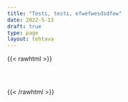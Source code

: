 ```yaml
---
title: "Testi, testi, efwefwesdsdfew"
date: 2022-5-13
draft: true
type: page
layout: tehtava
---
```


{{< rawhtml >}}

<div id="tehtava">
    <div><ul id="terms"> </ul></div>
    <div><ul id="defs"> </ul></div>
   </div>
   
   <script> 
    //Execute a JavaScript immediately after a page has been loaded
   window.onload = function() {
   
     //Data for terms and definitions. This can be stored in a separate .js file, in a JSON file or here in the main file
     var data = {
       terms: [{
               index: 0, text: "Koira"
         }, { index: 1, text: "Gorilla"
         }, { index: 2, text: "Riisi"
         }, { index: 3, text: "Metsuri"
         }, { index: 4, text: "Papu"
         }, { index: 5, text: "Koivu"
         }, { index: 6, text: "Saapas"
         }, { index: 7, text: "Kolmio"
         }, { index: 8, text: "Kivi"
         }, { index: 9, text: "Vehnä"
         },
   
       ],
       definitions: [{
              index: 0, text: "Dog"
         }, { index: 1, text: "Gorilla"
         }, { index: 2, text: "Rice"
         }, { index: 3, text: "Lumberjack"
         }, { index: 4, text: "Bean"
         }, { index: 5, text: "Birch"
         }, { index: 6, text: "Boot"
         }, { index: 7, text: "Triangle"
         }, { index: 8, text: "Rock"
         }, { index: 9, text: "Wheat"
         },
   
       ],
       //this creates matches for indexes. This is a sort of an Answer Sheet
       pairs: {
         0: 0,
         1: 1,
         2: 2,
         3: 3,
         4: 4,
         5: 5,
         6: 6,
         7: 7,
         8: 8,
         9: 9,
       }
     };
   
     var selectedTerm = null, //to make sure none is selected onload
       selectedDef = null,
       termsContainer = document.querySelector("#terms"), //list of terms
       defsContainer = document.querySelector("#defs"); //list of definitions
   
     //This function takes two arguments, that is one term and one def to compare if they match. It returns True or False after compairing values of the "pairs" object property.     
     function isMatch(termIndex, defIndex) {
       return data.pairs[termIndex] === defIndex;
     }
   
     //This function adds HTML elements and content to the specified container (UL).
     function createListHTML(list, container) {
       container.innerHTML = ""; //first, clean up any existing LI elements
       for (var i = 0; i < 10; i++) {
         container.innerHTML = container.innerHTML + "<li data-index='" + list[i]["index"] + "'>" + "<span>" + list[i]["text"] + "</span>" + "</li>";
   
       }
     }
   
     function createListHTML3(list, container) {
       container.innerHTML = ""; //first, clean up any existing LI elements
       for (var i = 0; i < 3; i++) {
         container.innerHTML = container.innerHTML + "<li data-index='" + list[i]["index"] + "'>" + "<span>" + list[i]["text"] + "</span>" + "</li>";
   
       }
     }
       const addCSS = s => document.head.appendChild(document.createElement("style")).innerHTML = s;
   
     createListHTML(data.terms, termsContainer);
     createListHTML(data.definitions, defsContainer);
   
     //listen for a "click" event on a list of Terms and store the clicked object in the target object
     termsContainer.addEventListener("click", function(e) {
       var target = e.target.parentNode;
       if (target.className === "score")
         return;
       var termIndex = Number(target.getAttribute("data-index"));
       //the condition is that only one LI can be selected
       if (selectedTerm !== null && selectedTerm !== termIndex) {
         termsContainer.querySelector("li[data-index='" + selectedTerm + "']").removeAttribute("data-selected");
       }
   
       //deletion of the decoration
       if (target.hasAttribute("data-selected")) {
         target.removeAttribute("data-selected");
         selectedTerm = null;
       }
       //selecting on click	
       else {
         target.setAttribute("data-selected", true);
         selectedTerm = termIndex;
       }
   
       if (selectedTerm !== null && selectedDef !== null) {
         var term = document.querySelector("#terms [data-index='" + selectedTerm + "']");
         var def = document.querySelector("#defs [data-index='" + selectedDef + "']");
         if (isMatch(selectedTerm, selectedDef)) {
           term.className = "score";
           def.className = "score";
           numero++;
            term.style.order = (numero);
            def.style.order = (numero);
               }
         selectedTerm = null;
         selectedDef = null;
         term.removeAttribute("data-selected");
         def.removeAttribute("data-selected");
             }
     })
   
     defsContainer.addEventListener("click", function(e) {
       var target = e.target.parentNode;
       if (target.className === "score")
         return;
       var defIndex = Number(target.getAttribute("data-index"));
       var defText = Number(target.getAttribute("data-index"))
   
       if (selectedDef !== null && selectedDef !== defIndex) {
         defsContainer.querySelector("li[data-index='" + selectedDef + "']").removeAttribute("data-selected");
       }
   
       if (target.hasAttribute("data-selected"))
         target.removeAttribute("data-selected");
       else
         target.setAttribute("data-selected", true);
       selectedDef = Number(target.getAttribute("data-index"));
       if (selectedTerm !== null && selectedDef !== null) {
         //var term = document.querySelector("#terms [data-index='"+selectedTerm+"']");
         var term = termsContainer.querySelector("[data-index='" + selectedTerm + "']");
         //var def = document.querySelector("#defs [data-index='"+selectedDef+"']");
         var def = defsContainer.querySelector("[data-index='" + selectedDef + "']");
         if (isMatch(selectedTerm, selectedDef)) {
           term.className = "score";
           def.className = "score";
           numero++;
            term.style.order = (numero);
            def.style.order = (numero);
          }
         
         selectedTerm = null; //poista napautusten valinta
         selectedDef = null; //poista napautusten valinta
         term.removeAttribute("data-selected");
         def.removeAttribute("data-selected");
       }
     })
   
     function shuffle() {
       randomSort(data.terms)
       randomSort(data.definitions)
       createListHTML(data.terms, termsContainer)
       createListHTML(data.definitions, defsContainer)
       addCSS("div#tehtava li[data-index='" + a[1] + "']{display: flex;}")
       addCSS("div#tehtava li[data-index='" + a[2] + "']{display: flex;}")
       addCSS("div#tehtava li[data-index='" + a[3] + "']{display: flex;}")
       addCSS("div#tehtava li[data-index='" + a[4] + "']{display: flex;}")
       addCSS("div#tehtava li[data-index='" + a[5] + "']{display: flex;}")
       addCSS("div#tehtava li[data-index='" + a[6] + "']{display: flex;}")
     }
     
     function randomSort(array) {
       var currentIndex = array.length,
         temporaryValue, randomIndex;
   
       // While there remain elements to shuffle...
   
       while (currentIndex !== 0) {
   
         // Pick a remaining element...
         randomIndex = Math.floor(Math.random() * currentIndex);
         currentIndex -= 1;
   
         // And swap it with the current element. SWAP
         temporaryValue = array[currentIndex];
         array[currentIndex] = array[randomIndex];
         array[randomIndex] = temporaryValue;
       }
   
       return array;
     }
   
     shuffle(); 
     
     document.getElementById("kuusi").addEventListener("click", function() {
           shuffle();
         }   
          )
          document.getElementById("yhdeksän").addEventListener("click", function() {
           shuffle9();
         }   
          )}
   
   var numero = 0;
   
   for (var a=[],i=0;i<10;++i) a[i]=i;
   
   function shufflee(array) {
     var tmp, current, top = array.length;
     if(top) while(--top) {
       current = Math.floor(Math.random() * (top + 1));
       tmp = array[current];
       array[current] = array[top];
       array[top] = tmp;
     }
     return array;
   }
   
   a = shufflee(a);
</script>

<style>
div#tehtava {
  overflow: hidden;
}

div#tehtava ul {
  list-style: none;
  font-size: 0.75em;
}

div#tehtava ul#terms {
  display: flex;
  flex-direction: column;
}

div#tehtava ul#defs {
  display: flex;
  flex-direction: column;
}

div#tehtava ul#terms li {
  background: #1F2937;
  color: #ffffff;
}

div#tehtava ul#defs li {
  color: #000000
}

div#tehtava li {
  float: left;
  height: 4em;
  margin: 10px;
  background: white;
  text-align: center;
  cursor: pointer;
  transition: all .2s ease-out;
  border-radius: 0;
  -webkit-box-shadow: 0 5px 10px 2px rgba(0, 0, 0, 1);
  box-shadow: 0 3px 5px 1px #000;
}

div#tehtava li:hover {
  transform: scale(1.05, 1.05);
  -webkit-box-shadow: 0 2px 10px 0 rgba(0, 0, 0, 1);
  box-shadow: 0 2px 10px 0 rgba(0, 0, 0, 1);
}

div#tehtava li[data-selected] {
  transform: scale(1.05, 1.05);
  box-shadow: 0 1px 3px 0px rgba(0, 0, 0, 0.75);
  outline: 4px solid #00A0DF;
}

div#tehtava ul li span {
  width: 100%;
  height: 100%;
  display: block;
  vertical-align: middle;
  text-align: center;
  padding: 10px;
  transform: none;
  transition: opacity 0.2s ease-out;
}

div#tehtava span:hover {
  transform: none;
}

.score {
  background: none!important;
  box-shadow: none;
  color: #fff!important;
  background: #00A0DF!important;
  border-radius: 15px;
}

.score:hover {
  cursor: default;
  transform: none;
  box-shadow: none;
}

.fadeOut li span {
  transition: opacity 0.25s ease-out;
  opacity: 0;
}

.fadeOut li {
  transition: transform .5s ease-out;
  transform: rotateX(360deg);
}

div#tehtava li[data-index]{
  display: none;
}
</style>
{{< /rawhtml >}}